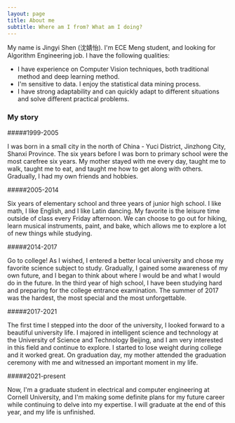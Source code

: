 ```yaml
---
layout: page
title: About me
subtitle: Where am I from? What am I doing?
---
```


My name is Jingyi Shen (沈婧怡). I'm ECE Meng student, and looking for Algorithm Engineering job. I have the following qualities:

- I have experience on Computer Vision techniques, both traditional method and deep learning method.
- I'm sensitive to data. I enjoy the statistical data mining process.
- I have strong adaptability and can quickly adapt to different situations and solve different practical problems.


### My story

#####1999-2005

I was born in a small city in the north of China - Yuci District, Jinzhong City, Shanxi Province. The six years before I was born to primary school were the most carefree six years. My mother stayed with me every day, taught me to walk, taught me to eat, and taught me how to get along with others. Gradually, I had my own friends and hobbies.

#####2005-2014

Six years of elementary school and three years of junior high school. I like math, I like English, and I like Latin dancing. My favorite is the leisure time outside of class every Friday afternoon. We can choose to go out for hiking, learn musical instruments, paint, and bake, which allows me to explore a lot of new things while studying.

#####2014-2017

Go to college! As I wished, I entered a better local university and chose my favorite science subject to study. Gradually, I gained some awareness of my own future, and I began to think about where I would be and what I would do in the future. In the third year of high school, I have been studying hard and preparing for the college entrance examination. The summer of 2017 was the hardest, the most special and the most unforgettable.

#####2017-2021

The first time I stepped into the door of the university, I looked forward to a beautiful university life. I majored in intelligent science and technology at the University of Science and Technology Beijing, and I am very interested in this field and continue to explore. I started to lose weight during college and it worked great. On graduation day, my mother attended the graduation ceremony with me and witnessed an important moment in my life.

#####2021-present

Now, I'm a graduate student in electrical and computer engineering at Cornell University, and I'm making some definite plans for my future career while continuing to delve into my expertise. I will graduate at the end of this year, and my life is unfinished.